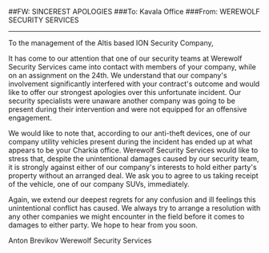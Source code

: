 ##FW: SINCEREST APOLOGIES
###To: Kavala Office
###From: WEREWOLF SECURITY SERVICES 
***
To the management of the Altis based ION Security Company,

It has come to our attention that one of our security teams at Werewolf Security Services came into contact with members of your company, while on an assignment on the 24th. We understand that our company's involvement significantly interfered with your contract's outcome and would like to offer our strongest apologies over this unfortunate incident. Our security specialists were unaware another company was going to be present during their intervention and were not equipped for an offensive engagement.

We would like to note that, according to our anti-theft devices, one of our company utility vehicles present during the incident has ended up at what appears to be your Charkia office. Werewolf Security Services would like to stress that, despite the unintentional damages caused by our security team, it is strongly against either of our company's interests to hold either party's property without an arranged deal. We ask you to agree to us taking receipt of the vehicle, one of our company SUVs, immediately.

Again, we extend our deepest regrets for any confusion and ill feelings this unintentional conflict has caused. We always try to arrange a resolution with any other companies we might encounter in the field before it comes to damages to either party. We hope to hear from you soon.

Anton Brevikov
Werewolf Security Services
